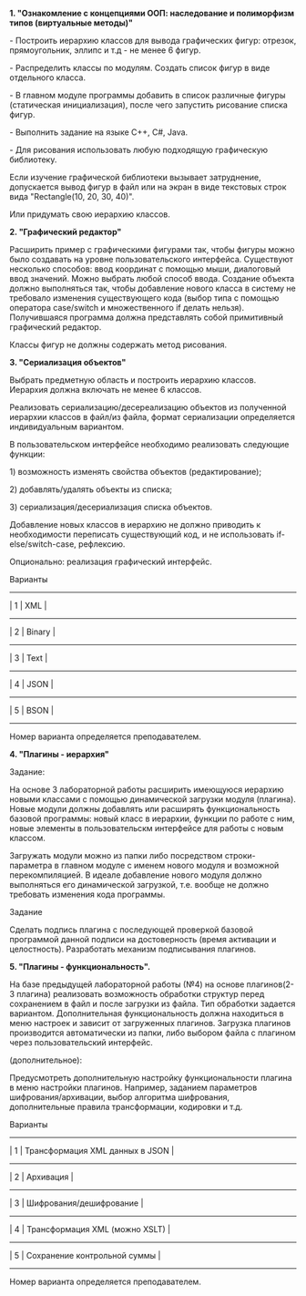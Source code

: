 
**1. "Ознакомление с концепциями ООП: наследование и полиморфизм типов
(виртуальные методы)"**

\- Построить иерархию классов для вывода графических фигур: отрезок,
прямоугольник, эллипс и т.д - не менее 6 фигур.

\- Распределить классы по модулям. Создать список фигур в виде
отдельного класса.

\- В главном модуле программы добавить в список различные фигуры
(статическая инициализация), после чего запустить рисование списка
фигур.

\- Выполнить задание на языке C++, C\#, Java.

\- Для рисования использовать любую подходящую графическую библиотеку.

Если изучение графической библиотеки вызывает затруднение, допускается
вывод фигур в файл или на экран в виде текстовых строк вида
"Rectangle(10, 20, 30, 40)".

Или придумать свою иерархию классов.

**2. "Графический редактор"**

Расширить пример с графическими фигурами так, чтобы фигуры можно было
создавать на уровне пользовательского интерфейса. Существуют несколько
способов: ввод координат с помощью мыши, диалоговый ввод значений. Можно
выбрать любой способ ввода. Создание объекта должно выполняться так,
чтобы добавление нового класса в систему не требовало изменения
существующего кода (выбор типа с помощью оператора case/switch и
множественного if делать нельзя). Получившаяся программа должна
представлять собой примитивный графический редактор.

Классы фигур не должны содержать метод рисования.

**3. "Сериализация объектов"**

Выбрать предметную область и построить иерархию классов. Иерархия должна
включать не менее 6 классов.

Реализовать сериализацию/десереализацию объектов из полученной иерархии
классов в файл/из файла, формат сериализации определяется индивидуальным
вариантом.

В пользовательском интерфейсе необходимо реализовать следующие функции:

1\) возможность изменять свойства объектов (редактирование);

2\) добавлять/удалять объекты из списка;

3\) сериализация/десериализация списка объектов.

Добавление новых классов в иерархию не должно приводить к необходимости
переписать существующий код, и не использовать if-else/switch-case,
рефлексию.

Опционально: реализация графический интерфейс.

Варианты

--------------

\| 1 \| XML \|

--------------

\| 2 \| Binary \|

--------------

\| 3 \| Text \|

--------------

\| 4 \| JSON \|

--------------

\| 5 \| BSON \|

--------------

Номер варианта определяется преподавателем.

**4. "Плагины - иерархия"**

Задание:

На основе 3 лабораторной работы расширить имеющуюся иерархию новыми
классами с помощью динамической загрузки модуля (плагина). Новые модули
должны добавлять или расширять функциональность базовой программы: новый
класс в иерархии, функции по работе с ним, новые элементы в
пользовательскм интерфейсе для работы с новым классом.

Загружать модули можно из папки либо посредством строки-параметра в
главном модуле с именем нового модуля и возможной перекомпиляцией. В
идеале добавление нового модуля должно выполняться его динамической
загрузкой, т.е. вообще не должно требовать изменения кода программы.

Задание

Сделать подпись плагина с последующей проверкой базовой программой
данной подписи на достоверность (время активации и целостность).
Разработать механизм подписывания плагинов.

**5. "Плагины - функциональность".**

На базе предыдущей лабораторной работы (№4) на основе плагинов(2-3
плагина) реализовать возможность обработки структур перед сохранением в
файл и после загрузки из файла. Тип обработки задается вариантом.
Дополнительная функциональность должна находиться в меню настроек и
зависит от загруженных плагинов. Загрузка плагинов производится
автоматически из папки, либо выбором файла с плагином через
пользовательский интерфейс.

(дополнительное):

Предусмотреть дополнительную настройку функциональности плагина в меню
настройки плагинов. Например, заданием параметров шифрования/архивации,
выбор алгоритма шифрования, дополнительные правила трансформации,
кодировки и т.д.

Варианты

-----------------------------------------

\| 1 \| Трансформация XML данных в JSON \|

-----------------------------------------

\| 2 \| Архивация \|

-----------------------------------------

\| 3 \| Шифрования/дешифрование \|

-----------------------------------------

\| 4 \| Трансформация XML (можно XSLT) \|

-----------------------------------------

\| 5 \| Сохранение контрольной суммы \|

-----------------------------------------

Номер варианта определяется преподавателем.

